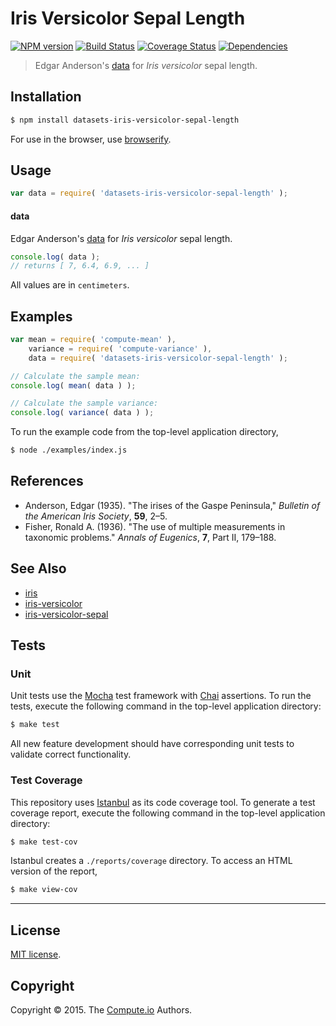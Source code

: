 Iris Versicolor Sepal Length
===
[![NPM version][npm-image]][npm-url] [![Build Status][travis-image]][travis-url] [![Coverage Status][codecov-image]][codecov-url] [![Dependencies][dependencies-image]][dependencies-url]

> Edgar Anderson's [data](https://en.wikipedia.org/wiki/Iris_flower_data_set) for *Iris versicolor* sepal length.


## Installation

``` bash
$ npm install datasets-iris-versicolor-sepal-length
```

For use in the browser, use [browserify](https://github.com/substack/node-browserify).


## Usage

``` javascript
var data = require( 'datasets-iris-versicolor-sepal-length' );
```

#### data

Edgar Anderson's [data](https://en.wikipedia.org/wiki/Iris_flower_data_set) for *Iris versicolor* sepal length.

``` javascript
console.log( data );
// returns [ 7, 6.4, 6.9, ... ]
```

All values are in `centimeters`.


## Examples

``` javascript
var mean = require( 'compute-mean' ),
	variance = require( 'compute-variance' ),
	data = require( 'datasets-iris-versicolor-sepal-length' );

// Calculate the sample mean:
console.log( mean( data ) );

// Calculate the sample variance:
console.log( variance( data ) );
```

To run the example code from the top-level application directory,

``` bash
$ node ./examples/index.js
```


## References

*	Anderson, Edgar (1935). "The irises of the Gaspe Peninsula," *Bulletin of the American Iris Society*, __59__, 2–5.
*	Fisher, Ronald A. (1936). "The use of multiple measurements in taxonomic problems." *Annals of Eugenics*, __7__, Part II, 179–188.


## See Also

*	[iris](https://github.com/datasets-io/iris)
*	[iris-versicolor](https://github.com/datasets-io/iris-versicolor)
*	[iris-versicolor-sepal](https://github.com/datasets-io/iris-versicolor-sepal)


## Tests

### Unit

Unit tests use the [Mocha](http://mochajs.org/) test framework with [Chai](http://chaijs.com) assertions. To run the tests, execute the following command in the top-level application directory:

``` bash
$ make test
```

All new feature development should have corresponding unit tests to validate correct functionality.


### Test Coverage

This repository uses [Istanbul](https://github.com/gotwarlost/istanbul) as its code coverage tool. To generate a test coverage report, execute the following command in the top-level application directory:

``` bash
$ make test-cov
```

Istanbul creates a `./reports/coverage` directory. To access an HTML version of the report,

``` bash
$ make view-cov
```


---
## License

[MIT license](http://opensource.org/licenses/MIT).


## Copyright

Copyright &copy; 2015. The [Compute.io](https://github.com/compute-io) Authors.


[npm-image]: http://img.shields.io/npm/v/datasets-iris-versicolor-sepal-length.svg
[npm-url]: https://npmjs.org/package/datasets-iris-versicolor-sepal-length

[travis-image]: http://img.shields.io/travis/datasets-io/iris-versicolor-sepal-length/master.svg
[travis-url]: https://travis-ci.org/datasets-io/iris-versicolor-sepal-length

[codecov-image]: https://img.shields.io/codecov/c/github/datasets-io/iris-versicolor-sepal-length/master.svg
[codecov-url]: https://codecov.io/github/datasets-io/iris-versicolor-sepal-length?branch=master

[dependencies-image]: http://img.shields.io/david/datasets-io/iris-versicolor-sepal-length.svg
[dependencies-url]: https://david-dm.org/datasets-io/iris-versicolor-sepal-length

[dev-dependencies-image]: http://img.shields.io/david/dev/datasets-io/iris-versicolor-sepal-length.svg
[dev-dependencies-url]: https://david-dm.org/dev/datasets-io/iris-versicolor-sepal-length

[github-issues-image]: http://img.shields.io/github/issues/datasets-io/iris-versicolor-sepal-length.svg
[github-issues-url]: https://github.com/datasets-io/iris-versicolor-sepal-length/issues
